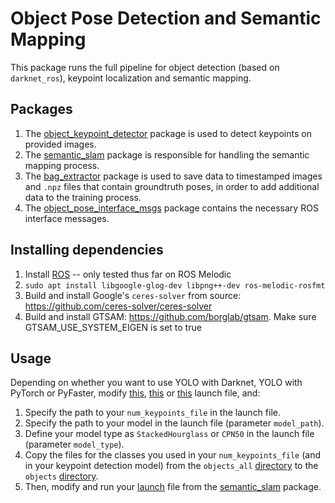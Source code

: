# Object Pose Detection and Semantic Mapping
This package runs the full pipeline for object detection (based on `darknet_ros`), keypoint localization and semantic mapping.

## Packages
1. The [object_keypoint_detector](object_keypoint_detector) package is used to detect keypoints on provided images.
1. The [semantic_slam](semantic_slam) package is responsible for handling the semantic mapping process.
1. The [bag_extractor](bag_extractor) package is used to save data to timestamped images and `.npz` files that contain groundtruth poses, in order to add additional data to the training process.
1. The [object_pose_interface_msgs](object_pose_interface_msgs) package contains the necessary ROS interface messages.

## Installing dependencies
1. Install [ROS](https://www.ros.org/) -- only tested thus far on ROS Melodic
1. `sudo apt install libgoogle-glog-dev libpng++-dev ros-melodic-rosfmt`
1. Build and install Google's `ceres-solver` from source: https://github.com/ceres-solver/ceres-solver
1. Build and install GTSAM: https://github.com/borglab/gtsam. Make sure GTSAM_USE_SYSTEM_EIGEN is set to true

## Usage
Depending on whether you want to use YOLO with Darknet, YOLO with PyTorch or PyFaster, modify [this](object_keypoint_detector/launch/object_pose_detection_yolo_darknet.launch), [this](object_keypoint_detector/launch/object_pose_detection_yolo_pytorch.launch) or [this](object_keypoint_detector/launch/object_pose_detection_pyfaster.launch) launch file, and:
1. Specify the path to your `num_keypoints_file` in the launch file.
1. Specify the path to your model in the launch file (parameter `model_path`).
1. Define your model type as `StackedHourglass` or `CPN50` in the launch file (parameter `model_type`).
1. Copy the files for the classes you used in your `num_keypoints_file` (and in your keypoint detection model) from the `objects_all` [directory](semantic_slam/models/objects_all) to the `objects` [directory](semantic_slam/models/objects).
1. Then, modify and run your [launch](semslam/semslam/launch) file from the [semantic_slam](semantic_slam) package.
